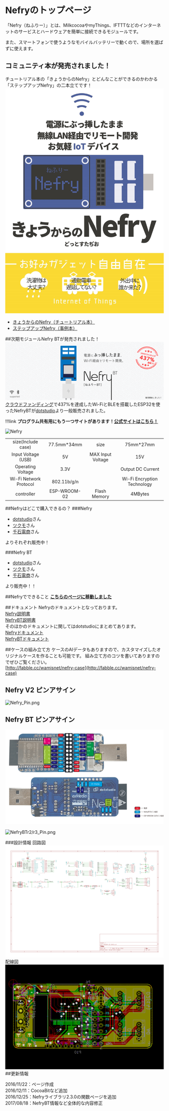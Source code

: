 ﻿
# Nefryのトップページ
「Nefry（ねふりー）」とは、MilkcocoaやmyThings、IFTTTなどのインターネットのサービスとハードウェアを簡単に接続できるモジュールです。


また、スマートフォンで使うようなモバイルバッテリーで動くので、場所を選ばずに使えます。

## コミュニティ本が発売されました！
チュートリアル本の「きょうからのNefry」とどんなことができるのかわかる「ステップアップNefry」の二本立てです！
![きょうからのNefry](img/todayNefry.jpg)

- [きょうからのNefry（チュートリアル本）](http://shop.comiczin.jp/products/detail.php?product_id=36440)
- [ステップアップNefry（事例本）](https://wamisnet.booth.pm/items/821884)

##次期モジュールNefry BTが発売されました！
![](./img/top-hero_nefry.png)  
[クラウドファンディング](https://kibidango.com/513)で437%を達成したWi-FiとBLEを搭載したESP32を使ったNefryBTが[dotstudio](https://dotstud.io/shop/nefry-bt-single/)より一般販売されました。


!!!link
	**プログラム共有用にもう一つサイトがあります！[公式サイトはこちら！](https://program.nefry.studio/)**

![Nefry](https://qiita-image-store.s3.amazonaws.com/0/97208/95705e6e-e8e8-9f9d-6778-7de63860a01e.jpeg)

|||||
|:---:|:---:|:---:|:---:|
|size(Include case)|77.5mm*34mm|size|75mm*27mm|
|Input Voltage (USB)|5V|MAX Input Voltage|15V|
|Operating Voltage|3.3V||Output DC Current|1.5A|
|Wi-Fi Network Protocol|802.11b/g/n||Wi-Fi Encryption Technology|WEP/TKIP/AES|
|controller|ESP-WROOM-02|Flash Memory|4MBytes|



##Nefryはどこで購入できるの？
###Nefry

- [dotstudio](https://dotstud.io/projects/nefry-connect-internet/)さん
- [ツクモ](http://shop.tsukumo.co.jp/goods/4589490377268/)さん
- [千石電商](http://www.sengoku.co.jp/mod/sgk_cart/detail.php?code=EEHD-55W7)さん  

よりそれぞれ販売中！

###Nefry BT

- [dotstudio](https://dotstud.io/shop/nefry-bt-single/)さん  
- [ツクモ](https://shop.tsukumo.co.jp/goods/4589490377565/109970300000000)さん  
- [千石電商](http://www.sengoku.co.jp/mod/sgk_cart/detail.php?code=EEHD-55W8)さん  

より販売中！！

##Nefryでできること
**[こちらのページに移動しました](./Nefryでできること+作品集/)**

##ドキュメント
Nefryのドキュメントとなっております。  
[Nefry説明書](https://nefrt.studio/Nefry_manual.pdf)  
[NefryBT説明書](https://drive.google.com/file/d/0B_mvDQF8yaQRLVprUHl4WTFLWVE/view)  
そのほかのドキュメントに関してはdotstudioにまとめてあります。  
[Nefryドキュメント](https://dotstud.io/docs/nefry/)  
[NefryBTドキュメント](https://dotstud.io/docs/nefrybt/)  

##ケースの組み立て方
ケースのAIデータもありますので、カスタマイズしたオリジナルケースを作ることも可能です。
組み立て方のコツを書いてありますのでぜひご覧ください。  
[http://fabble.cc/wamisnet/nefry-case](http://fabble.cc/wamisnet/nefry-case)

## Nefry V2 ピンアサイン
![Nefry_Pin.png](https://qiita-image-store.s3.amazonaws.com/0/97208/ba4a18a9-c793-bca0-5d3a-da47eea8ef71.png)

## Nefry BT ピンアサイン
![NefryBT_Pin.png](img/nefrybt_pinmap.png)

![NefryBTr2/r3_Pin.png](img/NefryBTr2_r3_pinmap.png)

###設計情報
回路図  
![回路図](img/nefrykr.png)  
配線図  
![配線図](img/nefrycr.png)  
##更新情報

2016/11/22：ページ作成  
2016/12/11：CocoaBitなど追加   
2016/12/25：Nefryライブラリ2.3.0の関数ページを追加  
2017/08/18：NefryBT情報など全体的な内容修正
